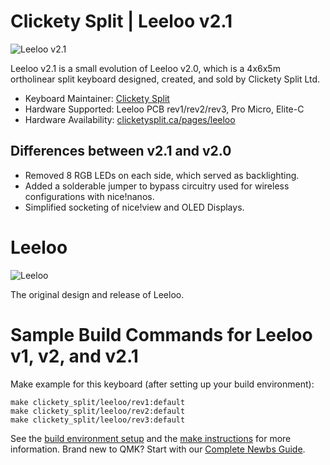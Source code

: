 # Clickety Split | Leeloo v2.1

![Leeloo v2.1](https://i.imgur.com/swPHS0Bh.jpg)

Leeloo v2.1 is a small evolution of Leeloo v2.0, which is a 4x6x5m ortholinear split keyboard designed, created, and sold by Clickety Split Ltd.

* Keyboard Maintainer: [Clickety Split](https://github.com/ClicketySplit)
* Hardware Supported: Leeloo PCB rev1/rev2/rev3, Pro Micro, Elite-C
* Hardware Availability: [clicketysplit.ca/pages/leeloo](https://clicketysplit.ca/pages/leeloo)


## Differences between v2.1 and v2.0
* Removed 8 RGB LEDs on each side, which served as backlighting.
* Added a solderable jumper to bypass circuitry used for wireless configurations with nice!nanos.
* Simplified socketing of nice!view and OLED Displays.


# Leeloo

![Leeloo](https://i.imgur.com/x1ew17Dh.jpg)

The original design and release of Leeloo.

# Sample Build Commands for Leeloo v1, v2, and v2.1

Make example for this keyboard (after setting up your build environment):

    make clickety_split/leeloo/rev1:default
    make clickety_split/leeloo/rev2:default
    make clickety_split/leeloo/rev3:default


See the [build environment setup](https://docs.qmk.fm/#/getting_started_build_tools) and the [make instructions](https://docs.qmk.fm/#/getting_started_make_guide) for more information. Brand new to QMK? Start with our [Complete Newbs Guide](https://docs.qmk.fm/#/newbs).